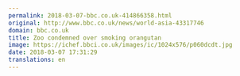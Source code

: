 ```yaml
---
permalink: 2018-03-07-bbc.co.uk-414866358.html
original: http://www.bbc.co.uk/news/world-asia-43317746
domain: bbc.co.uk
title: Zoo condemned over smoking orangutan
image: https://ichef.bbci.co.uk/images/ic/1024x576/p060dcdt.jpg
date: 2018-03-07 17:31:29
translations: en
---
```


